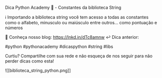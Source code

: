 Dica Python Academy 🐍 - Constantes da biblioteca String

ℹ️ Importando a biblioteca string você tem acesso a todas as constantes como o alfabeto, minusculo ou maiúsculo entre outros… como pontuação e números

🚀 Conheça nosso blog: https://lnkd.in/dTc8amnw
↩️ Dica anterior:  

#python #pythonacademy #dicaspython #string #libs

Curtiu? Compartilhe com sua rede e não esqueça de nos seguir para não perder dicas como esta!

![[biblioteca_string_python.png]]